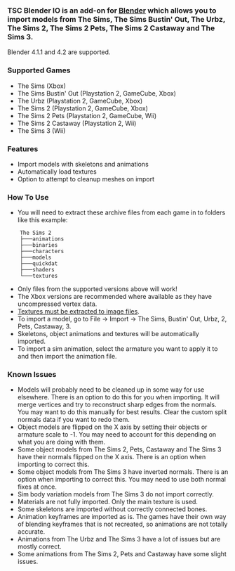 ### TSC Blender IO is an add-on for [Blender](https://www.blender.org/) which allows you to import models from The Sims, The Sims Bustin' Out, The Urbz, The Sims 2, The Sims 2 Pets, The Sims 2 Castaway and The Sims 3.

Blender 4.1.1 and 4.2 are supported.

### Supported Games
- The Sims (Xbox)
- The Sims Bustin' Out (Playstation 2, GameCube, Xbox)
- The Urbz (Playstation 2, GameCube, Xbox)
- The Sims 2 (Playstation 2, GameCube, Xbox)
- The Sims 2 Pets (Playstation 2, GameCube, Wii)
- The Sims 2 Castaway (Playstation 2, Wii)
- The Sims 3 (Wii)

### Features
- Import models with skeletons and animations
- Automatically load textures
- Option to attempt to cleanup meshes on import

### How To Use
- You will need to extract these archive files from each game in to folders like this example:
```
    The Sims 2
    ├───animations
    ├───binaries
    ├───characters
    ├───models
    ├───quickdat
    ├───shaders
    └───textures
```
- Only files from the supported versions above will work!
- The Xbox versions are recommended where available as they have uncompressed vertex data.
- [Textures must be extracted to image files](https://github.com/mixsims/tsc-texture-extractor).
- To import a model, go to File -> Import -> The Sims, Bustin' Out, Urbz, 2, Pets, Castaway, 3.
- Skeletons, object animations and textures will be automatically imported.
- To import a sim animation, select the armature you want to apply it to and then import the animation file.

### Known Issues
- Models will probably need to be cleaned up in some way for use elsewhere. There is an option to do this for you when importing. It will merge vertices and try to reconstruct sharp edges from the normals. You may want to do this manually for best results. Clear the custom split normals data if you want to redo them.
- Object models are flipped on the X axis by setting their objects or armature scale to -1. You may need to account for this depending on what you are doing with them.
- Some object models from The Sims 2, Pets, Castaway and The Sims 3 have their normals flipped on the X axis. There is an option when importing to correct this.
- Some object models from The Sims 3 have inverted normals. There is an option when importing to correct this. You may need to use both normal fixes at once.
- Sim body variation models from The Sims 3 do not import correctly.
- Materials are not fully imported. Only the main texture is used.
- Some skeletons are imported without correctly connected bones.
- Animation keyframes are imported as is. The games have their own way of blending keyframes that is not recreated, so animations are not totally accurate.
- Animations from The Urbz and The Sims 3 have a lot of issues but are mostly correct.
- Some animations from The Sims 2, Pets and Castaway have some slight issues.
